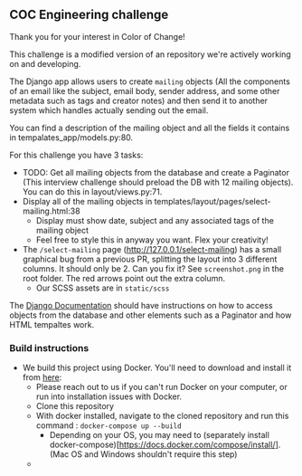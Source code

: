 ## COC Engineering challenge

Thank you for your interest in Color of Change!

This challenge is a modified version of an repository we're actively working on and developing.

The Django app allows users to create `mailing` objects (All the components of an email like the subject, email body, sender address, and some other metadata such as tags and creator notes) and then send it to another system which handles actually sending out the email.

You can find a description of the mailing object and all the fields it contains in tempalates_app/models.py:80.

For this challenge you have 3 tasks:

- TODO: Get all mailing objects from the database and create a Paginator (This interview challenge should preload the DB with 12 mailing objects). You can do this in layout/views.py:71.
- Display all of the mailing objects in templates/layout/pages/select-mailing.html:38
  - Display must show date, subject and any associated tags of the mailing object
  - Feel free to style this in anyway you want. Flex your creativity!
- The `/select-mailing` page (http://127.0.0.1/select-mailing) has a small graphical bug from a previous PR, splitting the layout into 3 different columns. It should only be 2. Can you fix it? See `screenshot.png` in the root folder. The red arrows point out the extra column.
  - Our SCSS assets are in `static/scss`

The [Django Documentation](https://docs.djangoproject.com/en/3.0/) should have instructions on how to access objects from the database and other elements such as a Paginator and how HTML tempaltes work.

### Build instructions

- We build this project using Docker. You'll need to download and install it from [here](https://www.docker.com/products/docker-desktop):
  - Please reach out to us if you can't run Docker on your computer, or run into installation issues with Docker.
  - Clone this repository
  - With docker installed, navigate to the cloned repository and run this command : `docker-compose up --build`
    - Depending on your OS, you may need to (separately install docker-compose)[https://docs.docker.com/compose/install/]. (Mac OS and Windows shouldn't require this step)
  -